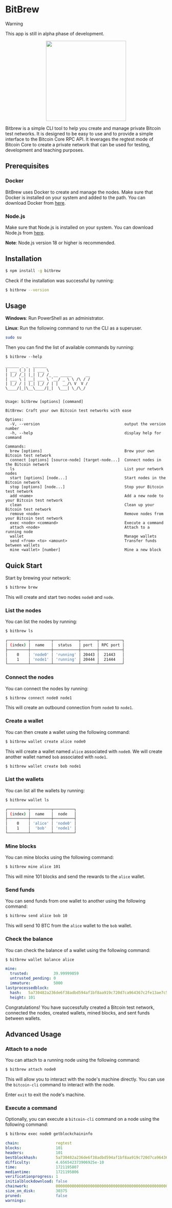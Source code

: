 # BitBrew

> [!WARNING]
> This app is still in alpha phase of development.

<p align=center>
  <image src="https://github.com/user-attachments/assets/08a57f5a-099a-48c5-b37b-6c27ecc7350b" width=250/>
</p>
    
Bitbrew is a simple CLI tool to help you create and manage private Bitcoin test networks. It is designed to be easy to use and to provide a simple interface to the Bitcoin Core RPC API. It leverages the regtest mode of Bitcoin Core to create a private network that can be used for testing, development and teaching purposes.

## Prerequisites

### Docker

BitBrew uses Docker to create and manage the nodes. Make sure that Docker is installed on your system and added to the path. You can download Docker from [here](https://www.docker.com/products/docker-desktop).

### Node.js

Make sure that Node.js is installed on your system. You can download Node.js from [here](https://nodejs.org/en/download/).

**Note**: Node.js version 18 or higher is recommended.

## Installation

```bash
$ npm install -g bitbrew
```

Check if the installation was successful by running:

```bash
$ bitbrew --version
```

## Usage

**Windows**: Run PowerShell as an administrator.

**Linux**: Run the following command to run the CLI as a superuser.

```bash
sudo su
```

Then you can find the list of available commands by running:

```plaintext
$ bitbrew --help
```

```plaintext
______ _ _  ______
| ___ (_) | | ___ \
| |_/ /_| |_| |_/ /_ __ _____      __
| ___ \ | __| ___ \ '__/ _ \ \ /\ / /
| |_/ / | |_| |_/ / | |  __/\ V  V /
\____/|_|\__\____/|_|  \___| \_/\_/


Usage: bitbrew [options] [command]

BitBrew: Craft your own Bitcoin test networks with ease

Options:
  -V, --version                                     output the version number
  -h, --help                                        display help for command

Commands:
  brew [options]                                    Brew your own Bitcoin test network
  connect [options] [source-node] [target-node...]  Connect nodes in the Bitcoin network
  ls                                                List your network nodes
  start [options] [node...]                         Start nodes in the Bitcoin network
  stop [options] [node...]                          Stop your Bitcoin test network
  add <name>                                        Add a new node to your Bitcoin test network
  clean                                             Clean up your Bitcoin test network
  remove <node>                                     Remove nodes from your Bitcoin test network
  exec <node> <command>                             Execute a command
  attach <node>                                     Attach to a running node
  wallet                                            Manage wallets
  send <from> <to> <amount>                         Transfer funds between wallets
  mine <wallet> [number]                            Mine a new block
  ```

## Quick Start

Start by brewing your network:

```bash
$ bitbrew brew
```

This will create and start two nodes `node0` and `node`.

### List the nodes

You can list the nodes by running:

```bash
$ bitbrew ls
```

```bash
┌─────────┬─────────┬───────────┬───────┬──────────┐
│ (index) │  name   │  status   │ port  │ RPC port │
├─────────┼─────────┼───────────┼───────┼──────────┤
│    0    │ 'node0' │ 'running' │ 20443 │  21443   │
│    1    │ 'node1' │ 'running' │ 20444 │  21444   │
└─────────┴─────────┴───────────┴───────┴──────────┘
```

### Connect the nodes

You can connect the nodes by running:

```bash
$ bitbrew connect node0 node1
```

This will create an outbound connection from `node0` to `node1`.

### Create a wallet

You can then create a wallet using the following command:

```bash
$ bitbrew wallet create alice node0
```

This will create a wallet named `alice` associated with `node0`.
We will create another wallet named `bob` associated with `node1`.

```bash
$ bitbrew wallet create bob node1
```
### List the wallets

You can list all the wallets by running:

```bash
$ bitbrew wallet ls
```

```bash
┌─────────┬─────────┬─────────┐
│ (index) │  name   │  node   │
├─────────┼─────────┼─────────┤
│    0    │ 'alice' │ 'node0' │
│    1    │  'bob'  │ 'node1' │
└─────────┴─────────┴─────────┘
```

### Mine blocks

You can mine blocks using the following command:

```bash
$ bitbrew mine alice 101
```
This will mine 101 blocks and send the rewards to the `alice` wallet.

### Send funds

You can send funds from one wallet to another using the following command:

```bash
$ bitbrew send alice bob 10
```

This will send 10 BTC from the `alice` wallet to the `bob` wallet.

### Check the balance

You can check the balance of a wallet using the following command:

```bash
$ bitbrew wallet balance alice
```
```yml
mine:
  trusted:           39.99999859
  untrusted_pending: 0
  immature:          5000
lastprocessedblock:
  hash:   5a730482a236de6f38adbd594af1bf8aa919c720d7ca964367c2fe13ae7c5bee
  height: 101
```

Congratulations! You have successfully created a Bitcoin test network, connected the nodes, created wallets, mined blocks, and sent funds between wallets.

## Advanced Usage

### Attach to a node

You can attach to a running node using the following command:

```bash
$ bitbrew attach node0
```

This will allow you to interact with the node's machine directly. You can use the `bitcoin-cli` command to interact with the node.

Enter `exit` to exit the node's machine.

### Execute a command

Optionally, you can execute a `bitcoin-cli` command on a node using the following command:

```bash
$ bitbrew exec node0 getblockchaininfo
```

```yml
chain:                regtest
blocks:               101
headers:              101
bestblockhash:        5a730482a236de6f38adbd594af1bf8aa919c720d7ca964367c2fe13ae7c5bee
difficulty:           4.656542373906925e-10
time:                 1721195807
mediantime:           1721195806
verificationprogress: 1
initialblockdownload: false
chainwork:            00000000000000000000000000000000000000000000000000000000000000cc
size_on_disk:         30375
pruned:               false
warnings:
```
